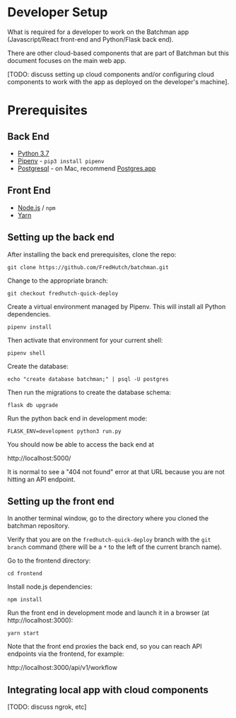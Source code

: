 # Developer Setup

What is required for a developer to work on the Batchman app
(Javascript/React front-end and Python/Flask back end).

There are other cloud-based components that are part of Batchman but 
this document focuses on the main web app. 

[TODO: discuss setting up cloud components and/or configuring cloud components to work with the app as deployed on the developer's machine].

# Prerequisites

## Back End

* [Python 3.7](https://www.python.org/downloads/)
* [Pipenv](https://www.python.org/downloads/) - `pip3 install pipenv`
* [Postgresql](https://www.postgresql.org/download/) - on Mac, recommend [Postgres.app](https://postgresapp.com/)

## Front End

* [Node.js](https://nodejs.org/en/download/) / `npm`
* [Yarn](https://classic.yarnpkg.com/en/docs/install)





## Setting up the back end

After installing the back end prerequisites, clone the repo:

```
git clone https://github.com/FredHutch/batchman.git
```

Change to the appropriate branch:

```
git checkout fredhutch-quick-deploy
```

Create a virtual environment managed by Pipenv. This will install all Python dependencies.

```
pipenv install
```

Then activate that environment for your current shell:

```
pipenv shell
```

Create the database:

```
echo "create database batchman;" | psql -U postgres
```

Then run the migrations to create the database schema:

```
flask db upgrade
```

Run the python back end in development mode:

```
FLASK_ENV=development python3 run.py
```

You should now be able to access the back end at 

http://localhost:5000/

It is normal to see a "404 not found" error at that URL because you are not hitting an API endpoint. 

## Setting up the front end

In another terminal window, go to the directory where you cloned the batchman repository.

Verify that you are on the `fredhutch-quick-deploy` branch with the `git branch` command (there will be a `*` to the left of the current branch name).

Go to the frontend directory:

```
cd frontend
```

Install node.js dependencies:

```
npm install

```

Run the front end in development mode and launch it in a browser (at http://localhost:3000):

```
yarn start
```

Note that the front end proxies the back end, so you can reach API endpoints via the frontend, for example:

http://localhost:3000/api/v1/workflow


## Integrating local app with cloud components

[TODO: discuss ngrok, etc]